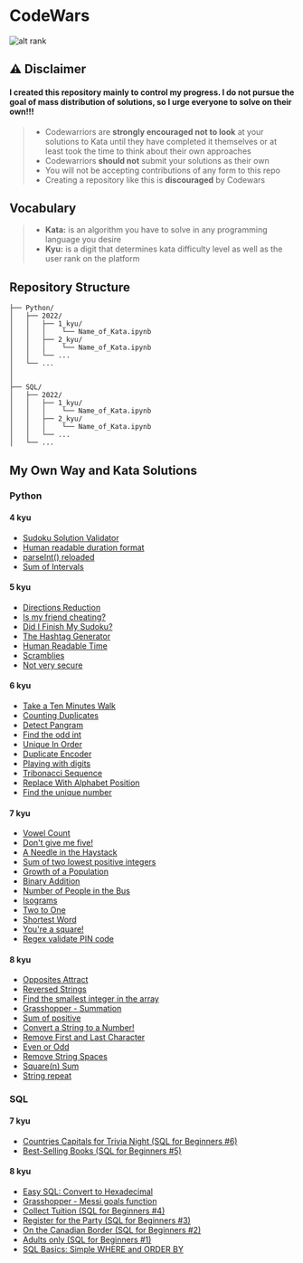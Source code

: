 # CodeWars

![alt rank](https://www.codewars.com/users/Andre1__ts/badges/large?logo=false)

## ⚠ Disclaimer
#### I created this repository mainly to control my progress. I do not pursue the goal of mass distribution of solutions, so I urge everyone to solve on their own!!!
> * Codewarriors are **strongly encouraged not to look** at your solutions to Kata until they have completed it themselves or at least took the time to think about their own approaches
> * Codewarriors **should  not** submit your solutions as their own
> * You will not be accepting contributions of any form to this repo
> * Creating a repository like this is **discouraged** by Codewars

## Vocabulary
> * **Kata:** is an algorithm you have to solve in any programming language you desire
> * **Kyu:** is a digit that determines kata difficulty level as well as the user rank on the platform

## Repository Structure
```
├── Python/
│   ├── 2022/
│   │   ├── 1_kyu/
│   │   │    └── Name_of_Kata.ipynb
│   │   ├── 2_kyu/
│   │   │    └── Name_of_Kata.ipynb
│   │   └── ...
│   └── ...
│   
│
├── SQL/
│   ├── 2022/
│   │   ├── 1_kyu/
│   │   │    └── Name_of_Kata.ipynb
│   │   ├── 2_kyu/
│   │   │    └── Name_of_Kata.ipynb
│   │   └── ...
│   └── ...
```
## My Own Way and Kata Solutions
### Python

#### 4 kyu
+ [Sudoku Solution Validator](https://github.com/AndreyTss/CodeWars/blob/master/Python/2022/4_kyu/Sudoku%20Solution%20Validator.ipynb)
+ [Human readable duration format](https://github.com/AndreyTss/CodeWars/blob/master/Python/2022/4_kyu/Human%20readable%20duration%20format.ipynb)
+ [parseInt() reloaded](https://github.com/AndreyTss/CodeWars/blob/master/Python/2022/4_kyu/parseInt()%20reloaded.ipynb)
+ [Sum of Intervals](https://github.com/AndreyTss/CodeWars/blob/master/Python/2022/4_kyu/Sum%20of%20Intervals.ipynb)
#### 5 kyu
+ [Directions Reduction](https://github.com/AndreyTss/CodeWars/blob/master/Python/2022/5_kyu/Directions%20Reduction.ipynb)
+ [Is my friend cheating?](https://github.com/AndreyTss/CodeWars/blob/master/Python/2022/5_kyu/Is%20my%20friend%20cheating.ipynb)
+ [Did I Finish My Sudoku?](https://github.com/AndreyTss/CodeWars/blob/master/Python/2022/5_kyu/Did%20I%20Finish%20my%20Sudoku.ipynb)
+ [The Hashtag Generator](https://github.com/AndreyTss/CodeWars/blob/master/Python/2022/5_kyu/The%20Hashtag%20Generator.ipynb)
+ [Human Readable Time](https://github.com/AndreyTss/CodeWars/blob/master/Python/2022/5_kyu/Human%20Readable%20Time.ipynb)
+ [Scramblies](https://github.com/AndreyTss/CodeWars/blob/master/Python/2022/5_kyu/Scramblies.ipynb)
+ [Not very secure](https://github.com/AndreyTss/CodeWars/blob/master/Python/2022/5_kyu/Not%20very%20secure.ipynb)
#### 6 kyu
+ [Take a Ten Minutes Walk](https://github.com/AndreyTss/CodeWars/blob/master/Python/2022/6_kyu/Take%20a%20Ten%20Minutes%20Walk.ipynb)
+ [Counting Duplicates](https://github.com/AndreyTss/CodeWars/blob/master/Python/2022/6_kyu/Counting%20Duplicates.ipynb)
+ [Detect Pangram](https://github.com/AndreyTss/CodeWars/blob/master/Python/2022/6_kyu/Detect%20Pangram.ipynb)
+ [Find the odd int](https://github.com/AndreyTss/CodeWars/blob/master/Python/2022/6_kyu/Find%20the%20odd%20int.ipynb)
+ [Unique In Order](https://github.com/AndreyTss/CodeWars/blob/master/Python/2022/6_kyu/Unique%20In%20Order.ipynb)
+ [Duplicate Encoder](https://github.com/AndreyTss/CodeWars/blob/master/Python/2022/6_kyu/Duplicate%20Encoder.ipynb)
+ [Playing with digits](https://github.com/AndreyTss/CodeWars/blob/master/Python/2022/6_kyu/Playing%20with%20digits.ipynb)
+ [Tribonacci Sequence](https://github.com/AndreyTss/CodeWars/blob/master/Python/2022/6_kyu/Tribonacci%20Sequence.ipynb)
+ [Replace With Alphabet Position](https://github.com/AndreyTss/CodeWars/blob/master/Python/2022/6_kyu/Replace%20With%20Alphabet%20Position.ipynb)
+ [Find the unique number](https://github.com/AndreyTss/CodeWars/blob/master/Python/2022/6_kyu/%20Find%20the%20unique%20number.ipynb)
#### 7 kyu
+ [Vowel Count](https://github.com/AndreyTss/CodeWars/blob/master/Python/2022/7_kyu/Vowel%20Count.ipynb)
+ [Don't give me five!](https://github.com/AndreyTss/CodeWars/blob/master/Python/2022/7_kyu/Don't%20give%20me%20five!.ipynb)
+ [A Needle in the Haystack](https://github.com/AndreyTss/CodeWars/blob/master/Python/2022/7_kyu/A%20Needle%20in%20the%20Haystack.ipynb)
+ [Sum of two lowest positive integers](https://github.com/AndreyTss/CodeWars/blob/master/Python/2022/7_kyu/Sum%20of%20two%20lowest%20positive%20integers.ipynb)
+ [Growth of a Population](https://github.com/AndreyTss/CodeWars/blob/master/Python/2022/7_kyu/Groth%20of%20a%20Population.ipynb)
+ [Binary Addition](https://github.com/AndreyTss/CodeWars/blob/master/Python/2022/7_kyu/Binary%20Addition.ipynb)
+ [Number of People in the Bus](https://github.com/AndreyTss/CodeWars/blob/master/Python/2022/7_kyu/Number%20of%20People%20In%20the%20Bus.ipynb)
+ [Isograms](https://github.com/AndreyTss/CodeWars/blob/master/Python/2022/7_kyu/Isograms.ipynb)
+ [Two to One](https://github.com/AndreyTss/CodeWars/blob/master/Python/2022/7_kyu/Two%20to%20One.ipynb)
+ [Shortest Word](https://github.com/AndreyTss/CodeWars/blob/master/Python/2022/7_kyu/Shortest%20Word.ipynb)
+ [You're a square!](https://github.com/AndreyTss/CodeWars/blob/master/Python/2022/7_kyu/You're%20a%20square!.ipynb)
+ [Regex validate PIN code](https://github.com/AndreyTss/CodeWars/blob/master/Python/2022/7_kyu/Regex%20validate%20PIN%20code.ipynb)
#### 8 kyu
+ [Opposites Attract](https://github.com/AndreyTss/CodeWars/blob/master/Python/2022/8_kyu/Opposites%20Attract.ipynb)
+ [Reversed Strings](https://github.com/AndreyTss/CodeWars/blob/master/Python/2022/8_kyu/Reversed%20Strings.ipynb)
+ [Find the smallest integer in the array](https://github.com/AndreyTss/CodeWars/blob/master/Python/2022/8_kyu/Find%20the%20smallest%20integer%20in%20the%20array.ipynb)
+ [Grasshopper - Summation](https://github.com/AndreyTss/CodeWars/blob/master/Python/2022/8_kyu/Grasshopper%20-%20Summation.ipynb)
+ [Sum of positive](https://github.com/AndreyTss/CodeWars/blob/master/Python/2022/8_kyu/Sum%20of%20positive.ipynb)
+ [Convert a String to a Number!](https://github.com/AndreyTss/CodeWars/blob/master/Python/2022/8_kyu/Convert%20a%20String%20to%20a%20Number!.ipynb)
+ [Remove First and Last Character](https://github.com/AndreyTss/CodeWars/blob/master/Python/2022/8_kyu/Remove%20First%20and%20Last%20Character.ipynb)
+ [Even or Odd](https://github.com/AndreyTss/CodeWars/blob/master/Python/2022/8_kyu/Even%20or%20Odd.ipynb)
+ [Remove String Spaces](https://github.com/AndreyTss/CodeWars/blob/master/Python/2022/8_kyu/Remove%20String%20Spaces.ipynb)
+ [Square(n) Sum](https://github.com/AndreyTss/CodeWars/blob/master/Python/2022/8_kyu/Square(n)%20Sum.ipynb)
+ [String repeat](https://github.com/AndreyTss/CodeWars/blob/master/Python/2022/8_kyu/String%20repeat.ipynb)

### SQL

#### 7 kyu
+ [Countries Capitals for Trivia Night (SQL for Beginners #6)](https://github.com/AndreyTss/CodeWars/blob/master/SQL/2022/8_kyu/%20Easy%20SQL%20Convert%20to%20Hexadecimal.ipynb)
+ [Best-Selling Books (SQL for Beginners #5)](https://github.com/AndreyTss/CodeWars/blob/master/SQL/2022/7_kyu/Best-Selling%20Books%20(SQL%20for%20Beginners%20%235).ipynb)
#### 8 kyu
+ [Easy SQL: Convert to Hexadecimal](https://github.com/AndreyTss/CodeWars/blob/master/SQL/2022/8_kyu/%20Easy%20SQL%20Convert%20to%20Hexadecimal.ipynb)
+ [Grasshopper - Messi goals function](https://github.com/AndreyTss/CodeWars/blob/master/SQL/2022/8_kyu/Grasshopper%20-%20Messi%20goals%20function.ipynb)
+ [Collect Tuition (SQL for Beginners #4)](https://github.com/AndreyTss/CodeWars/blob/master/SQL/2022/8_kyu/Collect%20Tuition%20(SQL%20for%20Beginners%20%234).ipynb)
+ [Register for the Party (SQL for Beginners #3)](https://github.com/AndreyTss/CodeWars/blob/master/SQL/2022/8_kyu/Register%20for%20the%20Party%20(SQL%20for%20Beginners%20%233).ipynb)
+ [On the Canadian Border (SQL for Beginners #2)](https://github.com/AndreyTss/CodeWars/blob/master/SQL/2022/8_kyu/On%20the%20Canadian%20Border%20(SQL%20for%20Beginners%20%232).ipynb)
+ [Adults only (SQL for Beginners #1)](https://github.com/AndreyTss/CodeWars/blob/master/SQL/2022/8_kyu/Adults%20only%20(SQL%20for%20Beginners%20%231).ipynb)
+ [SQL Basics: Simple WHERE and ORDER BY](https://github.com/AndreyTss/CodeWars/blob/master/SQL/2022/8_kyu/SQL%20Basics%20Simple%20WHERE%20and%20ORDER%20BY.ipynb)




